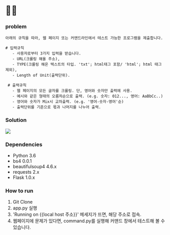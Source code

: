 # 🐱‍👤

### problem

    
    아래의 규칙을 따라, 웹 페이지 또는 커맨드라인에서 테스트 가능한 프로그램을 제출합니다.
    
    # 입력규칙
       - 사용자로부터 3가지 입력을 받습니다.
       - URL(크롤링 해올 주소), 
       - TYPE(크롤링 해온 텍스트의 타입. 'txt'; html태그 포함/ 'html'; html 태그 제외), 
       - Length of Unit(출력단위).
     
     # 출력규칙
       - 웹 페이지의 모든 글자를 크롤링. 단, 영어와 숫자만 출력에 사용.
       - 예시와 같은 형태의 오름차순으로 출력. (e.g. 숫자: 012..., 영어: AaBbCc..)
       - 영어와 숫자가 Mix시 교차출력. (e.g. '영어-숫자-영어'순)
       - 출력단위를 기준으로 몫과 나머지를 나누어 출력.
 


### Solution

<img src="https://github.com/minh364/HTML_THEIF/blob/master/image/screenshot.png">


### Dependencies
- Python 3.6
- bs4 0.0.1
- beautifulsoup4 4.6.x
- requests 2.x
- Flask 1.0.x

### How to run
1. Git Clone
2. app.py 실행
3. 'Running on {{local host 주소}}' 메세지가 뜨면, 해당 주소로 접속.
4. 웹페이지에 문제가 있다면, command.py를 실행해 커맨드 창에서 테스트해 볼 수 있습니다.
